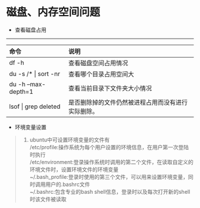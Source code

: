 磁盘、内存空间问题
===========================
* 查看磁盘占用

****

|命令|说明
|:--|:--
df -h|查看磁盘空间占用情况
du -s /* \| sort -nr|查看哪个目录占用空间大
du -h –max-depth=1|查看当前目录下文件夹大小情况
lsof \| grep deleted|是否删除掉的文件仍然被进程占用而没有进行实际删除。

* 环境变量设置

>1. ubuntu中可设置环境变量的文件有</br>
>/etc/profile:操作系统为每个用户设置的环境信息，在用户第一次登陆时执行</br>
>/etc/environment:登录操作系统时调用的第二个文件，在读取自定义的环境文件时，设置环境文件的环境变量</br>
>~/.bash_profile:登录时使用的第三个文件，可以用来设置环境变量，同时调用用户的.bashrc文件</br>
>~/.bashrc:包含专业的bash shell信息，登录时以及每次打开新的shell时该文件被读取</br>

